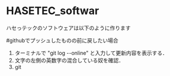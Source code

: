 ﻿# HASETEC_softwar
 ハセっテックのソフトウェアは以下のように作ります

#githubでプッシュしたものの前に戻したい場合
1. ターミナルで "git log --online" と入力して更新内容を表示する．
2. 文字の左側の英数字の混合している奴を確認．
3. git 
